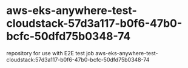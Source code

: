 # aws-eks-anywhere-test-cloudstack-57d3a117-b0f6-47b0-bcfc-50dfd75b0348-74
repository for use with E2E test job aws-eks-anywhere-test-cloudstack:57d3a117-b0f6-47b0-bcfc-50dfd75b0348-74
